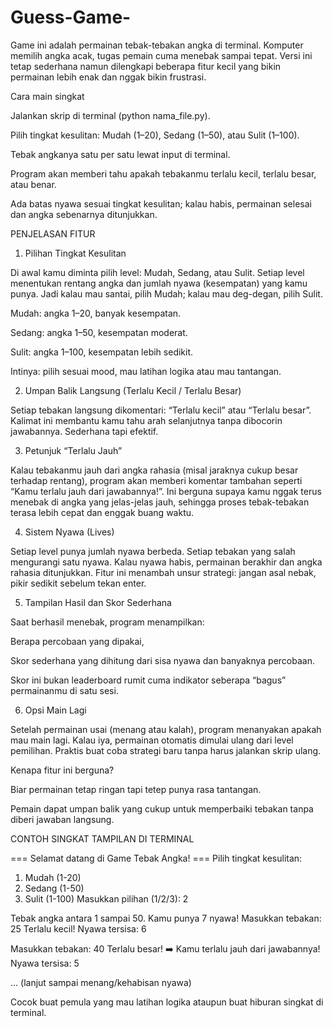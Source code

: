 # Guess-Game-
Game ini adalah permainan tebak-tebakan angka di terminal. Komputer memilih angka acak, tugas pemain cuma menebak sampai tepat. Versi ini tetap sederhana namun dilengkapi beberapa fitur kecil yang bikin permainan lebih enak dan nggak bikin frustrasi.

Cara main singkat

Jalankan skrip di terminal (python nama_file.py).

Pilih tingkat kesulitan: Mudah (1–20), Sedang (1–50), atau Sulit (1–100).

Tebak angkanya satu per satu lewat input di terminal.

Program akan memberi tahu apakah tebakanmu terlalu kecil, terlalu besar, atau benar.

Ada batas nyawa sesuai tingkat kesulitan; kalau habis, permainan selesai dan angka sebenarnya ditunjukkan.

PENJELASAN FITUR
1. Pilihan Tingkat Kesulitan

Di awal kamu diminta pilih level: Mudah, Sedang, atau Sulit.
Setiap level menentukan rentang angka dan jumlah nyawa (kesempatan) yang kamu punya. Jadi kalau mau santai, pilih Mudah; kalau mau deg-degan, pilih Sulit.

Mudah: angka 1–20, banyak kesempatan.

Sedang: angka 1–50, kesempatan moderat.

Sulit: angka 1–100, kesempatan lebih sedikit.

Intinya: pilih sesuai mood, mau latihan logika atau mau tantangan.

2. Umpan Balik Langsung (Terlalu Kecil / Terlalu Besar)

Setiap tebakan langsung dikomentari: “Terlalu kecil” atau “Terlalu besar”.
Kalimat ini membantu kamu tahu arah selanjutnya tanpa dibocorin jawabannya. Sederhana tapi efektif.

3. Petunjuk “Terlalu Jauh”

Kalau tebakanmu jauh dari angka rahasia (misal jaraknya cukup besar terhadap rentang), program akan memberi komentar tambahan seperti “Kamu terlalu jauh dari jawabannya!”.
Ini berguna supaya kamu nggak terus menebak di angka yang jelas-jelas jauh, sehingga proses tebak-tebakan terasa lebih cepat dan enggak buang waktu.

4. Sistem Nyawa (Lives)

Setiap level punya jumlah nyawa berbeda. Setiap tebakan yang salah mengurangi satu nyawa. Kalau nyawa habis, permainan berakhir dan angka rahasia ditunjukkan.
Fitur ini menambah unsur strategi: jangan asal nebak, pikir sedikit sebelum tekan enter.

5. Tampilan Hasil dan Skor Sederhana

Saat berhasil menebak, program menampilkan:

Berapa percobaan yang dipakai,

Skor sederhana yang dihitung dari sisa nyawa dan banyaknya percobaan.

Skor ini bukan leaderboard rumit cuma indikator seberapa “bagus” permainanmu di satu sesi.

6. Opsi Main Lagi

Setelah permainan usai (menang atau kalah), program menanyakan apakah mau main lagi. Kalau iya, permainan otomatis dimulai ulang dari level pemilihan. Praktis buat coba strategi baru tanpa harus jalankan skrip ulang.

Kenapa fitur ini berguna?

Biar permainan tetap ringan tapi tetep punya rasa tantangan.

Pemain dapat umpan balik yang cukup untuk memperbaiki tebakan tanpa diberi jawaban langsung.

CONTOH SINGKAT TAMPILAN DI TERMINAL

=== Selamat datang di Game Tebak Angka! ===
Pilih tingkat kesulitan:
1. Mudah (1-20)
2. Sedang (1-50)
3. Sulit (1-100)
Masukkan pilihan (1/2/3): 2

Tebak angka antara 1 sampai 50. Kamu punya 7 nyawa!
Masukkan tebakan: 25
Terlalu kecil!
Nyawa tersisa: 6

Masukkan tebakan: 40
Terlalu besar!
➡️ Kamu terlalu jauh dari jawabannya!
Nyawa tersisa: 5

... (lanjut sampai menang/kehabisan nyawa)


Cocok buat pemula yang mau latihan logika ataupun buat hiburan singkat di terminal.
